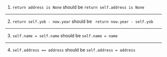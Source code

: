 
1. `return address is None` should be `return self.address is None`
---
2. `return self.yob - now.year` should be ` return now.year - self.yob`
---
3. `self.name = self.name` should be `self.name = name`
---
4. `self.address == address` should be `self.address = address`
